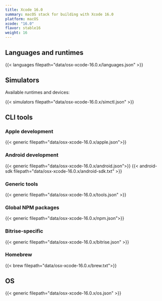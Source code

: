 ```yaml
---
title: Xcode 16.0
summary: macOS stack for building with Xcode 16.0
platform: macOS
xcode: "16.0"
flavor: stable16
weight: 16
---
```


## Languages and runtimes

{{< languages filepath="data/osx-xcode-16.0.x/languages.json" >}}

## Simulators

Available runtimes and devices:

{{< simulators filepath="data/osx-xcode-16.0.x/simctl.json" >}}

## CLI tools

### Apple development

{{< generic filepath="data/osx-xcode-16.0.x/apple.json">}}

### Android development

{{< generic filepath="data/osx-xcode-16.0.x/android.json">}}
{{< android-sdk filepath="data/osx-xcode-16.0.x/android-sdk.txt" >}}

### Generic tools

{{< generic filepath="data/osx-xcode-16.0.x/tools.json" >}}

### Global NPM packages

{{< generic filepath="data/osx-xcode-16.0.x/npm.json">}}

### Bitrise-specific

{{< generic filepath="data/osx-xcode-16.0.x/bitrise.json" >}}

### Homebrew

{{< brew filepath="data/osx-xcode-16.0.x/brew.txt">}}

## OS

{{< generic filepath="data/osx-xcode-16.0.x/os.json" >}}
